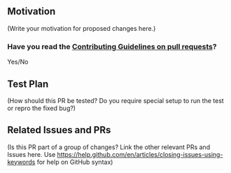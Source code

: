 <!-- Thank you for sending a PR and taking the time to improve Hydra -->

## Motivation

(Write your motivation for proposed changes here.)

### Have you read the [Contributing Guidelines on pull requests](https://github.com/facebookresearch/hydra/blob/master/CONTRIBUTING.md)?

Yes/No

## Test Plan

(How should this PR be tested? Do you require special setup to run the test or repro the fixed bug?)

## Related Issues and PRs

(Is this PR part of a group of changes? Link the other relevant PRs and Issues here. Use https://help.github.com/en/articles/closing-issues-using-keywords for help on GitHub syntax)
